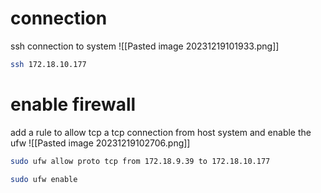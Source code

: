 # connection
ssh connection to system
![[Pasted image 20231219101933.png]]
```bash
ssh 172.18.10.177
```

# enable firewall
add a rule to allow tcp a tcp connection from host system and enable the ufw
![[Pasted image 20231219102706.png]]
```bash
sudo ufw allow proto tcp from 172.18.9.39 to 172.18.10.177
```
```bash
sudo ufw enable
```


